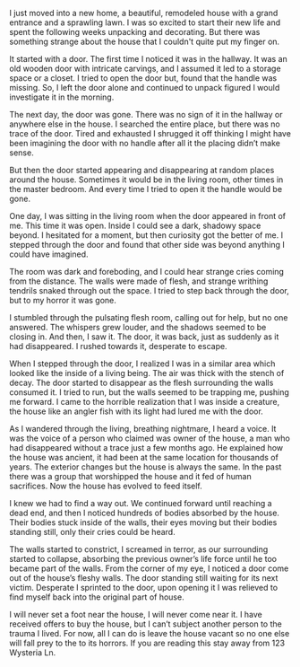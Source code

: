 I just moved into a new home, a beautiful, remodeled house with a grand entrance and a sprawling lawn. I was so excited to start their new life and spent the following weeks unpacking and decorating. But there was something strange about the house that I couldn't quite put my finger on.

It started with a door. The first time I noticed it was in the hallway. It was an old wooden door with intricate carvings, and I assumed it led to a storage space or a closet. I tried to open the door but, found that the handle was missing. So, I left the door alone and continued to unpack figured I would investigate it in the morning.

The next day, the door was gone. There was no sign of it in the hallway or anywhere else in the house. I searched the entire place, but there was no trace of the door. Tired and exhausted I shrugged it off thinking I might have been imagining the door with no handle after all it the placing didn’t make sense.

But then the door started appearing and disappearing at random places around the house. Sometimes it would be in the living room, other times in the master bedroom. And every time I tried to open it the handle would be gone.

One day, I was sitting in the living room when the door appeared in front of me. This time it was open. Inside I could see a dark, shadowy space beyond. I hesitated for a moment, but then curiosity got the better of me. I stepped through the door and found that other side was beyond anything I could have imagined.

The room was dark and foreboding, and I could hear strange cries coming from the distance. The walls were made of flesh, and strange writhing tendrils snaked through out the space. I tried to step back through the door, but to my horror it was gone.

I stumbled through the pulsating flesh room, calling out for help, but no one answered. The whispers grew louder, and the shadows seemed to be closing in. And then, I saw it. The door, it was back, just as suddenly as it had disappeared. I rushed towards it, desperate to escape.

When I stepped through the door, I realized I was in a similar area which looked like the inside of a living being. The air was thick with the stench of decay. The door started to disappear as the flesh surrounding the walls consumed it. I tried to run, but the walls seemed to be trapping me, pushing me forward. I came to the horrible realization that I was inside a creature, the house like an angler fish with its light had lured me with the door.

As I wandered through the living, breathing nightmare, I heard a voice. It was the voice of a person who claimed was owner of the house, a man who had disappeared without a trace just a few months ago. He explained how the house was ancient, it had been at the same location for thousands of years. The exterior changes but the house is always the same. In the past there was a group that worshipped the house and it fed of human sacrifices. Now the house has evolved to feed itself.

I knew we had to find a way out. We continued forward until reaching a dead end, and then I noticed hundreds of bodies absorbed by the house. Their bodies stuck inside of the walls, their eyes moving but their bodies standing still, only their cries could be heard.

The walls started to constrict, I screamed in terror, as our surrounding started to collapse, absorbing the previous owner’s life force until he too became part of the walls. From the corner of my eye, I noticed a door come out of the house’s fleshy walls.  The door standing still waiting for its next victim. Desperate I sprinted to the door, upon opening it I was relieved to find myself back into the original part of house.

I will never set a foot near the house, I will never come near it. I have received offers to buy the house, but I can’t subject another person to the trauma I lived. For now, all I can do is leave the house vacant so no one else will fall prey to the to its horrors. If you are reading this stay away from 123 Wysteria Ln.